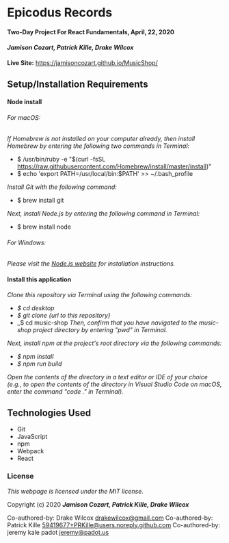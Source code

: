 # Epicodus Records

#### Two-Day Project For React Fundamentals, April, 22, 2020

#### _**Jamison Cozart, Patrick Kille, Drake Wilcox**_

**Live Site:** https://jamisoncozart.github.io/MusicShop/

## Setup/Installation Requirements

#### Node install

###### For macOS:
_If Homebrew is not installed on your computer already, then install Homebrew by entering the following two commands in Terminal:_
* $ /usr/bin/ruby -e "$(curl -fsSL https://raw.githubusercontent.com/Homebrew/install/master/install)"
* $ echo 'export PATH=/usr/local/bin:$PATH' >> ~/.bash_profile

_Install Git with the following command:_
* $ brew install git

_Next, install Node.js by entering the following command in Terminal:_
* $ brew install node

###### For Windows:
_Please visit the [Node.js website](https://nodejs.org/en/download/) for installation instructions._

#### Install this application

_Clone this repository via Terminal using the following commands:_
* _$ cd desktop_
* _$ git clone {url to this repository}_
* _$ cd music-shop
_Then, confirm that you have navigated to the music-shop project directory by entering "pwd" in Terminal._

_Next, install npm at the project's root directory via the following commands:_
* _$ npm install_
* _$ npm run build_

_Open the contents of the directory in a text editor or IDE of your choice (e.g., to open the contents of the directory in Visual Studio Code on macOS, enter the command "code ." in Terminal)._

## Technologies Used

* Git
* JavaScript
* npm
* Webpack
* React

### License

*This webpage is licensed under the MIT license.*

Copyright (c) 2020 **_Jamison Cozart, Patrick Kille, Drake Wilcox_**




Co-authored-by: Drake Wilcox <drakewilcox@gmail.com>
Co-authored-by: Patrick Kille <59419677+PRKille@users.noreply.github.com>
Co-authored-by: jeremy kale padot <jeremy@padot.us>
